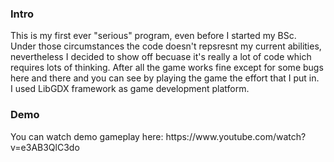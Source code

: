 <h3>Intro</h3>
This is my first ever "serious" program, even before I started my BSc. <br>Under those circumstances the code doesn't repsresnt my current abilities, nevertheless I decided to show off becuase it's really a lot of code which requires lots of thinking.
After all the game works fine except for some bugs here and there and you can see by playing the game the effort that I put in. 
<br>
I used LibGDX framework as game development platform.
<h3>Demo</h3>
You can watch demo gameplay here:
https://www.youtube.com/watch?v=e3AB3QlC3do
